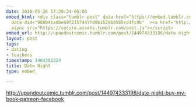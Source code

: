 ```yaml
---
date: 2016-05-26 17:20:24-05:00
embed_html: <div class="tumblr-post" data-href="https://embed.tumblr.com/embed/post/yu3_zs7FvAcYuXI1N945uQ/144974333196"
  data-did="988b4badbe69f2157447fd9b152060565cd4fc9b"  ><a href="http://upandoutcomic.tumblr.com/post/144974333196/date-night-buy-my-book-patreon-facebook">http://upandoutcomic.tumblr.com/post/144974333196/date-night-buy-my-book-patreon-facebook</a></div><script
  async src="https://secure.assets.tumblr.com/post.js"></script>
embed_url: http://upandoutcomic.tumblr.com/post/144974333196/date-night-buy-my-book-patreon-facebook
layout: post
tags:
- dating
- teachers
timestamp: 1464301224
title: Date Night
type: embed

---
```

<div class="tumblr-post" data-href="https://embed.tumblr.com/embed/post/yu3_zs7FvAcYuXI1N945uQ/144974333196" data-did="988b4badbe69f2157447fd9b152060565cd4fc9b"  ><a href="http://upandoutcomic.tumblr.com/post/144974333196/date-night-buy-my-book-patreon-facebook">http://upandoutcomic.tumblr.com/post/144974333196/date-night-buy-my-book-patreon-facebook</a></div><script async src="https://secure.assets.tumblr.com/post.js"></script>

